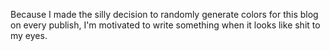 Because I made the silly decision to randomly generate colors for
this blog on every publish, I'm motivated to write something
when it looks like shit to my eyes.